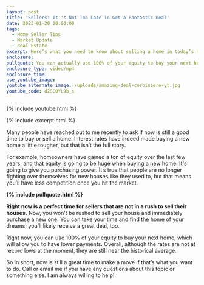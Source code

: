 ```yaml
---
layout: post
title: 'Sellers: It''s Not Too Late To Get a Fantastic Deal'
date: 2023-01-20 00:00:00
tags:
  - Home Seller Tips
  - Market Update
  - Real Estate
excerpt: Here’s what you need to know about selling a home in today’s market.
enclosure:
pullquote: You can actually use 100% of your equity to buy your next home.
enclosure_type: video/mp4
enclosure_time:
use_youtube_image:
youtube_alternate_image: /uploads/amazing-deal-corbisiero-yt.jpg
youtube_code: dZSCOYL9b_s
---
```

{% include youtube.html %}

{% include excerpt.html %}

Many people have reached out to me recently to ask if now is still a good time to buy or sell a home. Interest rates have indeed made buying a new home a little tougher, but that isn’t the full story.

For example, homeowners have gained a ton of equity over the last few years, and that equity is going to be huge when buying a new home. It's going to give you purchasing power. It’s true that people are no longer fighting over themselves for new houses like they used to, but that means you’ll have less competition once you hit the market.

**{% include pullquote.html %}**

**Right now is a perfect time for sellers that are not in a rush to sell their houses.** Now, you won’t be rushed to sell your house and immediately purchase a new one. You can take your time and find the home of your dreams; you’ll likely receive a great deal, too.&nbsp;

Right now, you can use 100% of your equity to buy your next home, which will allow you to have lower payments. Overall, although the rates are not at record lows at the moment, they are still near the historical average.&nbsp;

So in short, now is still a great time to make a move if that’s what you want to do. Call or email me if you have any questions about this topic or something else. I am always willing to help!